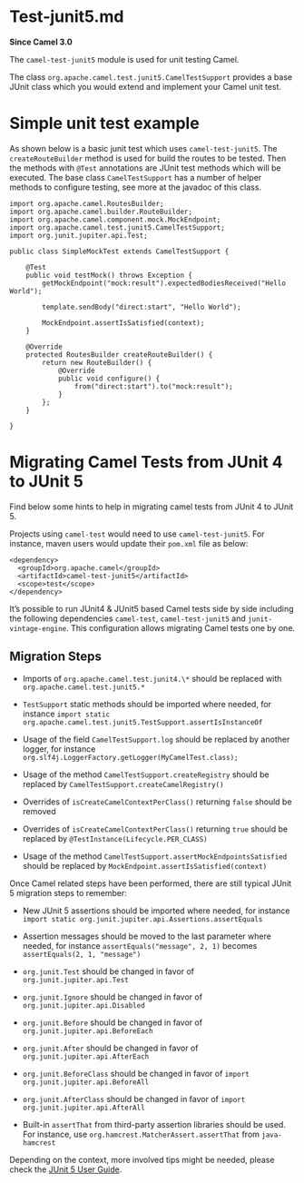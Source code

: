 # Test-junit5.md

**Since Camel 3.0**

The `camel-test-junit5` module is used for unit testing Camel.

The class `org.apache.camel.test.junit5.CamelTestSupport` provides a
base JUnit class which you would extend and implement your Camel unit
test.

# Simple unit test example

As shown below is a basic junit test which uses `camel-test-junit5`. The
`createRouteBuilder` method is used for build the routes to be tested.
Then the methods with `@Test` annotations are JUnit test methods which
will be executed. The base class `CamelTestSupport` has a number of
helper methods to configure testing, see more at the javadoc of this
class.

    import org.apache.camel.RoutesBuilder;
    import org.apache.camel.builder.RouteBuilder;
    import org.apache.camel.component.mock.MockEndpoint;
    import org.apache.camel.test.junit5.CamelTestSupport;
    import org.junit.jupiter.api.Test;
    
    public class SimpleMockTest extends CamelTestSupport {
    
        @Test
        public void testMock() throws Exception {
            getMockEndpoint("mock:result").expectedBodiesReceived("Hello World");
    
            template.sendBody("direct:start", "Hello World");
    
            MockEndpoint.assertIsSatisfied(context);
        }
    
        @Override
        protected RoutesBuilder createRouteBuilder() {
            return new RouteBuilder() {
                @Override
                public void configure() {
                    from("direct:start").to("mock:result");
                }
            };
        }
    
    }

# Migrating Camel Tests from JUnit 4 to JUnit 5

Find below some hints to help in migrating camel tests from JUnit 4 to
JUnit 5.

Projects using `camel-test` would need to use `camel-test-junit5`. For
instance, maven users would update their `pom.xml` file as below:

    <dependency>
      <groupId>org.apache.camel</groupId>
      <artifactId>camel-test-junit5</artifactId>
      <scope>test</scope>
    </dependency>

It’s possible to run JUnit4 \& JUnit5 based Camel tests side by side
including the following dependencies `camel-test`, `camel-test-junit5`
and `junit-vintage-engine`. This configuration allows migrating Camel
tests one by one.

## Migration Steps

-   Imports of `org.apache.camel.test.junit4.\*` should be replaced with
    `org.apache.camel.test.junit5.*`

-   `TestSupport` static methods should be imported where needed, for
    instance
    `import static org.apache.camel.test.junit5.TestSupport.assertIsInstanceOf`

-   Usage of the field `CamelTestSupport.log` should be replaced by
    another logger, for instance
    `org.slf4j.LoggerFactory.getLogger(MyCamelTest.class);`

-   Usage of the method `CamelTestSupport.createRegistry` should be
    replaced by `CamelTestSupport.createCamelRegistry()`

-   Overrides of `isCreateCamelContextPerClass()` returning `false`
    should be removed

-   Overrides of `isCreateCamelContextPerClass()` returning `true`
    should be replaced by `@TestInstance(Lifecycle.PER_CLASS)`

-   Usage of the method `CamelTestSupport.assertMockEndpointsSatisfied`
    should be replaced by `MockEndpoint.assertIsSatisfied(context)`

Once Camel related steps have been performed, there are still typical
JUnit 5 migration steps to remember:

-   New JUnit 5 assertions should be imported where needed, for instance
    `import static org.junit.jupiter.api.Assertions.assertEquals`

-   Assertion messages should be moved to the last parameter where
    needed, for instance `assertEquals("message", 2, 1)` becomes
    `assertEquals(2, 1, "message")`

-   `org.junit.Test` should be changed in favor of
    `org.junit.jupiter.api.Test`

-   `org.junit.Ignore` should be changed in favor of
    `org.junit.jupiter.api.Disabled`

-   `org.junit.Before` should be changed in favor of
    `org.junit.jupiter.api.BeforeEach`

-   `org.junit.After` should be changed in favor of
    `org.junit.jupiter.api.AfterEach`

-   `org.junit.BeforeClass` should be changed in favor of
    `import org.junit.jupiter.api.BeforeAll`

-   `org.junit.AfterClass` should be changed in favor of
    `import org.junit.jupiter.api.AfterAll`

-   Built-in `assertThat` from third-party assertion libraries should be
    used. For instance, use `org.hamcrest.MatcherAssert.assertThat` from
    `java-hamcrest`

Depending on the context, more involved tips might be needed, please
check the [JUnit 5 User
Guide](https://junit.org/junit5/docs/current/user-guide/).
